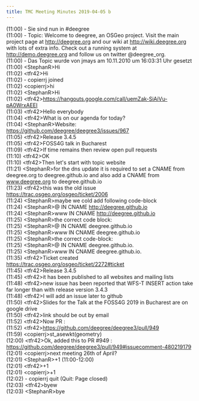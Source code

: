 ```yaml
---
title: TMC Meeting Minutes 2019-04-05 b
---
```


(11:00) - Sie sind nun in #deegree  
(11:00) - Topic: Welcome to deegree, an OSGeo project. Visit the main project page at http://deegree.org and our wiki at http://wiki.deegree.org with lots of extra info. Check out a running system at http://demo.deegree.org and follow us on twitter @deegree_org.  
(11:00) - Das Topic wurde von jmays am 10.11.2010 um 16:03:31 Uhr gesetzt  
(11:00) &lt;StephanR&gt;Hi  
(11:02) &lt;tfr42&gt;Hi  
(11:02) - copierrj joined  
(11:02) &lt;copierrj&gt;hi  
(11:02) &lt;StephanR&gt;Hi  
(11:02) &lt;tfr42&gt;https://hangouts.google.com/call/uemZak-SiAiVu-pA0WrxAEEI  
(11:03) &lt;tfr42&gt;Hello everybody  
(11:04) &lt;tfr42&gt;What is on our agenda for today?  
(11:04) &lt;StephanR&gt;Website: https://github.com/deegree/deegree3/issues/967  
(11:05) &lt;tfr42&gt;Release 3.4.5  
(11:05) &lt;tfr42&gt;FOSS4G talk in Bucharest  
(11:09) &lt;tfr42&gt;If time remains then review open pull requests  
(11:10) &lt;tfr42&gt;OK  
(11:10) &lt;tfr42&gt;Then let's start with topic website  
(11:21) &lt;StephanR&gt;for the dns update it is required to set a CNAME from deegree.org to deegree.github.io and also add a CNAME from www.deegree.org to deegree.github.io  
(11:23) &lt;tfr42&gt;this was the old issue https://trac.osgeo.org/osgeo/ticket/2006  
(11:24) &lt;StephanR&gt;maybe we cold add following code-block  
(11:24) &lt;StephanR&gt;@                        IN CNAME          http://deegree.github.io  
(11:24) &lt;StephanR&gt;www                      IN CNAME          http://deegree.github.io  
(11:25) &lt;StephanR&gt;the correct code block:  
(11:25) &lt;StephanR&gt;@                        IN CNAME          deegree.github.io  
(11:25) &lt;StephanR&gt;www                      IN CNAME          deegree.github.io  
(11:25) &lt;StephanR&gt;the correct code-block:  
(11:25) &lt;StephanR&gt;@                        IN CNAME          deegree.github.io.  
(11:25) &lt;StephanR&gt;www                      IN CNAME          deegree.github.io.  
(11:35) &lt;tfr42&gt;Ticket created https://trac.osgeo.org/osgeo/ticket/2272#ticket  
(11:45) &lt;tfr42&gt;Release 3.4.5  
(11:45) &lt;tfr42&gt;it has been published to all websites and mailing lists  
(11:48) &lt;tfr42&gt;new issue has been reported that WFS-T INSERT action take far longer than with release version 3.4.3  
(11:48) &lt;tfr42&gt;I will add an issue later to github  
(11:50) &lt;tfr42&gt;Slides for the Talk at the FOSS4G 2019 in Bucharest are on google drive  
(11:50) &lt;tfr42&gt;link should be out by email  
(11:52) &lt;tfr42&gt;Now PR :  
(11:52) &lt;tfr42&gt;https://github.com/deegree/deegree3/pull/949  
(11:59) &lt;copierrj&gt;st_asewkt(geometry)  
(12:00) &lt;tfr42&gt;Ok, added this to PR #949 : https://github.com/deegree/deegree3/pull/949#issuecomment-480219179  
(12:01) &lt;copierrj&gt;next meeting 26th of April?  
(12:01) &lt;StephanR&gt;+1 (11:00-12:00)  
(12:01) &lt;tfr42&gt;+1  
(12:01) &lt;copierrj&gt;+1  
(12:02) - copierrj quit (Quit: Page closed)  
(12:03) &lt;tfr42&gt;byew  
(12:03) &lt;StephanR&gt;bye  
